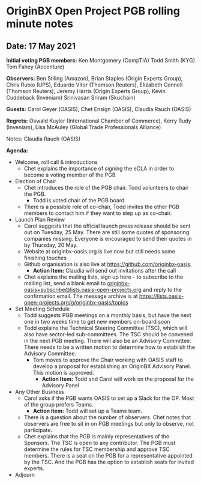 # OriginBX Open Project PGB rolling minute notes

## Date: 17 May 2021

**Initial voting PGB members:**
Ken Montgomery (CompTIA)
Todd Smith (KYG)
Tom Fahey (Accenture)

**Observers:**
Ben Stiling (Amazon), Brian Staples (Origin Experts Group), Chris Rubio (UPS),
Eduardo Vitor (Thomson Reuters), Elizabeth Connell (Thomson Reuters),
Jeremy Harris (Origin Experts Group), Kevin Cuddeback (Inveniam)
Srinivasan Sriram (Skuchain)

**Guests:** Carol Geyer (OASIS), Chet Ensign (OASIS), Claudia Rauch (OASIS)

**Regrets:**
Oswald Kuyler (International Chamber of Commerce), Kerry Rudy (Inveniam),
Lisa McAuley (Global Trade Professionals Alliance)

Notes: Claudia Rauch (OASIS)

**Agenda:**
* Welcome, roll call & introductions
  * Chet explains the importance of signing the eCLA in order to become a voting member of the PGB
* Election of Chair
  * Chet introduces the role of the PGB chair. Todd volunteers to chair the PGB.
    * Todd is voted chair of the PGB board
  * There is a possible role of co-chair, Todd invites the other PGB members to
    contact him if they want to step up as co-chair.
* Launch Plan Review
  * Carol suggests that the official launch press release should be sent out on
    Tuesday, 25 May. There are still some quotes of sponsoring companies missing.
    Everyone is encouraged to send their quotes in by Thursday, 20 May.
  * Website at originbx-oasis.org is live now but still needs some finishing touches
  * Github organisation is also live at https://github.com/originbx-oasis.
    * **Action Item:** Claudia will send out invitations after the call
  * Chet explains the mailing lists, sign up here - to subscribe to the mailing
    list, send a blank email to originbx-oasis+subscribe@lists.oasis-open-projects.org
    and reply to the confirmation email. The message archive is at
    https://lists.oasis-open-projects.org/g/originbx-oasis/topics
* Set Meeting Schedule
  * Todd suggests PGB meetings on a monthly basis, but have the next one in two
    weeks time to get new members on-board soon
  * Todd explains the Technical Steering Committee (TSC), which will also have
    sector-led sub-committees. The TSC should be convened in the next PGB
    meeting. There will also be an Advisory Committee. There needs to be a
    written motion to determine how to establish the Advisory Committee.
      * Tom moves to approve the Chair working with OASIS staff to develop a proposal
        for establishing an OriginBX Advisory Panel. This motion is approved.
        * **Action Item:** Todd and Carol will work on the proposal for the Advisory Panel
* Any Other Business
  * Carol asks if the PGB wants OASIS to set up a Slack for the OP.
    Most of the group prefers Teams.
    * **Action item:** Todd will set up a Teams team.
  * There is a question about the number of observers. Chet notes that observers
    are free to sit in on PGB meetings but only to observe, not participate.
  * Chet explains that the PGB is mainly representatives of the Sponsors. The TSC
    is open to any contributor. The PGB must determine the rules for TSC membership
    and approve TSC members. There is a seat on the PGB for a representative
    appointed by the TSC. And the PGB has the option to establish seats for invited experts.
* Adjourn
